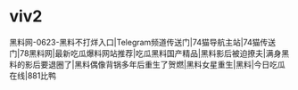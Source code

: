 # viv2
黑料网-0623-黑料不打烊入口|Telegram频道传送门|74猫导航主站|74猫传送门|78黑料网|最新吃瓜爆料网站推荐|吃瓜黑料国产精品|黑料影后被迫撩夫|满身黑料的影后要退圈了|黑料偶像背锅多年后重生了贺燃|黑料女星重生|黑料|今日吃瓜在线|881比鸭
